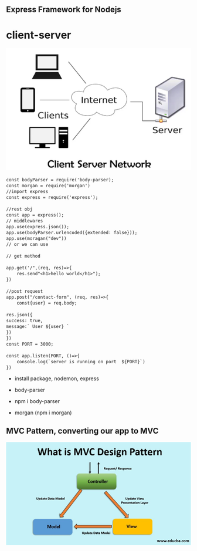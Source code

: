 ## Express Framework for Nodejs

# client-server

![Client-Server](./images/client-server.png)

```
const bodyParser = require('body-parser);
const morgan = require('morgan')
//import express
const express = require('express');

//rest obj
const app = express();
// middlewares
app.use(express.json());
app.use(bodyParser.urlencoded({extended: false}));
app.use(moragan("dev"))
// or we can use

// get method

app.get('/",(req, res)=>{
    res.send"<h1>hello world</h1>");
})

//post request
app.post("/contact-form", (req, res)=>{
    const{user} = req.body;

res.json({
success: true,
message:` User ${user} `
})
})
const PORT = 3000;

const app.listen(PORT, ()=>{
    console.log(`server is running on port  ${PORT}`)
})

```

- install package, nodemon, express

- body-parser
- npm i body-parser
- morgan (npm i morgan)

## MVC Pattern, converting our app to MVC

![mvc-design-patter](./images/what-is-mvc-design-pattern.jpg)

